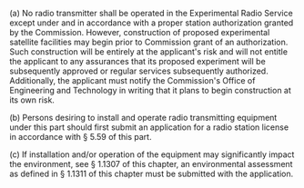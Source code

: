 (a) No radio transmitter shall be operated in the Experimental Radio Service except under and in accordance with a proper station authorization granted by the Commission. However, construction of proposed experimental satellite facilities may begin prior to Commission grant of an authorization. Such construction will be entirely at the applicant's risk and will not entitle the applicant to any assurances that its proposed experiment will be subsequently approved or regular services subsequently authorized. Additionally, the applicant must notify the Commission's Office of Engineering and Technology in writing that it plans to begin construction at its own risk.

(b) Persons desiring to install and operate radio transmitting equipment under this part should first submit an application for a radio station license in accordance with § 5.59 of this part.

(c) If installation and/or operation of the equipment may significantly impact the environment, see § 1.1307 of this chapter, an environmental assessment as defined in § 1.1311 of this chapter must be submitted with the application.

